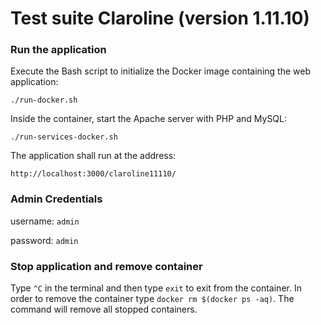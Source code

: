 # Test suite Claroline (version 1.11.10)

### Run the application

Execute the Bash script to initialize the Docker image containing the web application:

`./run-docker.sh`

Inside the container, start the Apache server with PHP and MySQL:

`./run-services-docker.sh`

The application shall run at the address:

`http://localhost:3000/claroline11110/`

### Admin Credentials
username: `admin`

password: `admin`

### Stop application and remove container
Type `^C` in the terminal and then type `exit` to exit from the container. In order to remove the container type `docker rm $(docker ps -aq)`. The command will remove all stopped containers.